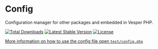 # Config
Configuration manager for other packages and embedded in Vesper PHP.

<a href="https://packagist.org/packages/rik-janssen/config"><img src="https://img.shields.io/packagist/dt/vesperphp/elemental?style=for-the-badge" alt="Total Downloads"></a>
<a href="https://packagist.org/packages/rik-janssen/config"><img src="https://img.shields.io/packagist/v/vesperphp/elemental?style=for-the-badge" alt="Latest Stable Version"></a>
<a href="https://packagist.org/packages/rik-janssen/config"><img src="https://img.shields.io/packagist/l/vesperphp/elemental?style=for-the-badge" alt="License">

More information on how to use the config file open `test/config.php`

